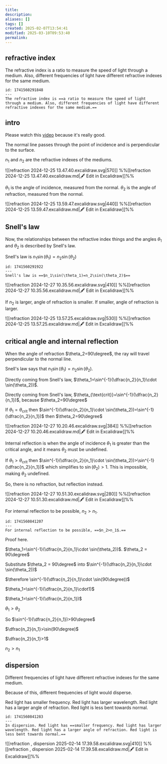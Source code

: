 ```yaml
---
title: 
description: 
aliases: []
tags: []
created: 2025-02-07T13:54:41
modified: 2025-03-10T09:53:40
permalink:
---
```


## refractive index

The refractive index is a ratio to measure the speed of light through a medium. Also, different frequencies of light have different refractive indexes for the same medium.

```anki
id: 1741560291848
---
The refractive index is ==a ratio to measure the speed of light through a medium. Also, different frequencies of light have different refractive indexes for the same medium.==
```

## intro

Please watch this [video](https://www.youtube.com/watch?v=8LebJXjbkfo) because it's really good.

The normal line passes through the point of incidence and is perpendicular to the surface.

$n_1$ and $n_2$ are the refractive indexes of the mediums.



![[refraction 2024-12-25 13.47.40.excalidraw.svg|570]]
%%[[refraction 2024-12-25 13.47.40.excalidraw.md|🖋 Edit in Excalidraw]]%%




$\theta_1$ is the angle of incidence, measured from the normal.
$\theta_2$ is the angle of refraction, measured from the normal.


![[refraction 2024-12-25 13.59.47.excalidraw.svg|440]]
%%[[refraction 2024-12-25 13.59.47.excalidraw.md|🖋 Edit in Excalidraw]]%%

## Snell's law

Now, the relationships between the refractive index things and the angles $\theta_1$ and $\theta_2$ is described by Snell's law.

Snell's law is $n_1\sin(\theta_1)=n_2\sin(\theta_2)$

```anki
id: 1741560291922
---
Snell's law is ==$n_1\sin(\theta_1)=n_2\sin(\theta_2)$==
```

![[refraction 2024-12-27 10.35.56.excalidraw.svg|410]]
%%[[refraction 2024-12-27 10.35.56.excalidraw.md|🖋 Edit in Excalidraw]]%%



If $n_2$ is larger, angle of refraction is smaller. If smaller, angle of refraction is larger.

![[refraction 2024-12-25 13.57.25.excalidraw.svg|530]]
%%[[refraction 2024-12-25 13.57.25.excalidraw.md|🖋 Edit in Excalidraw]]%%

## critical angle and internal reflection

When the angle of refraction $\theta_2=90\degree$, the ray will travel perpendicular to the normal line.

Snell's law says that $n_1\sin(\theta_1)=n_2\sin(\theta_2)$.

Directly coming from Snell's law, $\theta_1=\sin^{-1}(\dfrac{n_2}{n_1}\cdot \sin(\theta_2))$.

Directly coming from Snell's law, $\theta_{\text{crit}}=\sin^{-1}(\dfrac{n_2}{n_1})$, because $\theta_2=90\degree$

If $\theta_1=\theta_{\text{crit}}$ then $\sin^{-1}(\dfrac{n_2}{n_1}\cdot \sin(\theta_2))=\sin^{-1}(\dfrac{n_2}{n_1})$ then $\theta_2=90\degree$

![[refraction 2024-12-27 10.20.46.excalidraw.svg|384]]
%%[[refraction 2024-12-27 10.20.46.excalidraw.md|🖋 Edit in Excalidraw]]%%


Internal reflection is when the angle of incidence $\theta_1$ is greater than the critical angle, and it means $\theta_2$ must be undefined.

If $\theta_1>\theta_{\text{crit}}$ then $\sin^{-1}(\dfrac{n_2}{n_1}\cdot \sin(\theta_2))>\sin^{-1}(\dfrac{n_2}{n_1})$  which simplifies to $\sin(\theta_2)>1$. This is impossible, making $\theta_2$ undefined.

So, there is no refraction, but reflection instead.

![[refraction 2024-12-27 10.51.30.excalidraw.svg|280]]
%%[[refraction 2024-12-27 10.51.30.excalidraw.md|🖋 Edit in Excalidraw]]%%


For internal reflection to be possible, $n_2>n_1$.

```anki
id: 1741560841207
---
For internal reflection to be possible, ==$n_2>n_1$.==
```

Proof here.

$\theta_1=\sin^{-1}(\dfrac{n_2}{n_1}\cdot \sin(\theta_2))$.
$\theta_2 = 90\degree$

Substitute $\theta_2 = 90\degree$ into $\sin^{-1}(\dfrac{n_2}{n_1}\cdot \sin(\theta_2))$

$\therefore \sin^{-1}(\dfrac{n_2}{n_1}\cdot \sin(90\degree))$ 

$\theta_1=\sin^{-1}(\dfrac{n_2}{n_1}\cdot1)$

$\theta_1=\sin^{-1}(\dfrac{n_2}{n_1})$

$\theta_1>\theta_2$

So $\sin^{-1}(\dfrac{n_2}{n_1})>90\degree$

$\dfrac{n_2}{n_1}>\sin(90\degree)$

$\dfrac{n_2}{n_1}>1$

$n_2>n_1$

## dispersion

Different frequencies of light have different refractive indexes for the same medium.

Because of this, different frequencies of light would disperse.

Red light has smaller frequency. Red light has larger wavelength. Red light has a larger angle of refraction. Red light is less bent towards normal.

```anki
id: 1741560841283
---
In dispersion. Red light has ==smaller frequency. Red light has larger wavelength. Red light has a larger angle of refraction. Red light is less bent towards normal.==
```

![[refraction , dispersion 2025-02-14 17.39.58.excalidraw.svg|410]]
%%[[refraction , dispersion 2025-02-14 17.39.58.excalidraw.md|🖋 Edit in Excalidraw]]%%
